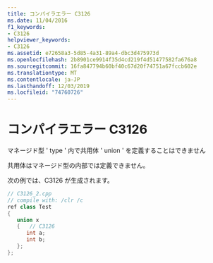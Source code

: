 ```yaml
---
title: コンパイラエラー C3126
ms.date: 11/04/2016
f1_keywords:
- C3126
helpviewer_keywords:
- C3126
ms.assetid: e72658a3-5d85-4a31-89a4-dbc3d475973d
ms.openlocfilehash: 2b8901ce9914f35d4cd219f4d51477582fa676a8
ms.sourcegitcommit: 16fa847794b60bf40c67d20f74751a67fccb602e
ms.translationtype: MT
ms.contentlocale: ja-JP
ms.lasthandoff: 12/03/2019
ms.locfileid: "74760726"
---
```

# <a name="compiler-error-c3126"></a>コンパイラエラー C3126

マネージド型 ' type ' 内で共用体 ' union ' を定義することはできません

共用体はマネージド型の内部では定義できません。

次の例では、C3126 が生成されます。

```cpp
// C3126_2.cpp
// compile with: /clr /c
ref class Test
{
   union x
   {   // C3126
      int a;
      int b;
   };
};
```
